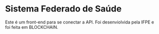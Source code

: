 # Sistema Federado de Saúde
 Este é um front-end para se conectar a API. Foi desenviolvida pela IFPE e foi feita em BLOCKCHAIN.